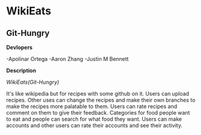 WikiEats
===========
Git-Hungry
-----------

**Devlopers**

-Apolinar Ortega
-Aaron Zhang
-Justin M Bennett

**Description**

*WikiEats(Git-Hungry)*

It's like wikipedia but for recipes with some github on it. Users can upload recipes. Other uses can change the recipes and make their own branches to make the recipes more palatable to them. Users can rate recipes and comment on them to give their feedback. Categories for food people want to eat and people can search for what food they want. Users can make accounts and other users can rate their accounts and see their activity.
